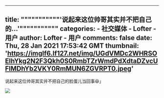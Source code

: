 
---
title: """""""""""'说起来这位帅哥其实并不把自己的...'"""""""""""
categories: 
    - 社交媒体
    - Lofter - 用户
author: Lofter - 用户
comments: false
date: Thu, 28 Jan 2021 17:53:42 GMT
thumbnail: 'https://imglf6.lf127.net/img/UGdVMDc2WHRSOElhYkg2N2F3Qkh0S0RmbTZrWmdPdXdtaDZvcUFlMDhYb2VKY0RmMUN6ZGVRPT0.jpeg'
---

<div>   
<p>说起来这位帅哥其实并不把自己的脸蛋儿当回事😆」</p><p><img src="https://imglf6.lf127.net/img/UGdVMDc2WHRSOElhYkg2N2F3Qkh0S0RmbTZrWmdPdXdtaDZvcUFlMDhYb2VKY0RmMUN6ZGVRPT0.jpeg" referrerpolicy="no-referrer"></p>  
</div>
            